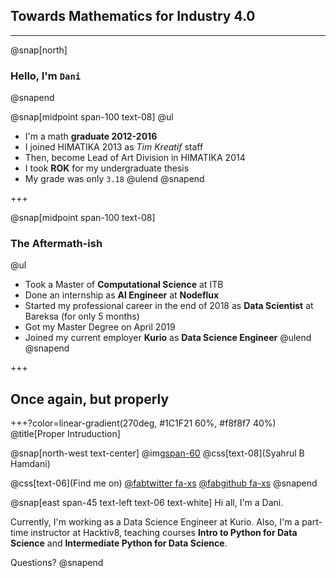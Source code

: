 ## Towards Mathematics for Industry 4.0

---

@snap[north]
### Hello, I'm `Dani`
@snapend

@snap[midpoint span-100 text-08]
@ul[](false)
- I'm a math **graduate 2012-2016**
- I joined HIMATIKA 2013 as *Tim Kreatif* staff
- Then, become Lead of Art Division in HIMATIKA 2014
- I took **ROK** for my undergraduate thesis
- My grade was only `3.18`
@ulend
@snapend

+++

@snap[midpoint span-100 text-08]
### The Aftermath-ish
@ul[](false)
- Took a Master of **Computational Science** at ITB
- Done an internship as **AI Engineer** at **Nodeflux**
- Started my professional career in the end of 2018 as **Data Scientist** at Bareksa (for only 5 months)
- Got my Master Degree on April 2019
- Joined my current employer **Kurio** as **Data Science Engineer**
@ulend
@snapend

+++

## Once again, but properly

+++?color=linear-gradient(270deg, #1C1F21 60%, #f8f8f7 40%)
@title[Proper Intruduction]

@snap[north-west text-center]
@img[span-60](assets/img/me.jpg)
@css[text-08](Syahrul B Hamdani)

@css[text-06](Find me on)
<a href="https://twitter.com/sbhamdani">@fab[twitter fa-xs](@size[0.7em](@sbhamdani))</a>
<a href="https://github.com/syahrulhamdani">@fab[github fa-xs](@size[0.7em](syahrulhamdani))</a>
@snapend

@snap[east span-45 text-left text-06 text-white]
Hi all, I'm a Dani.

Currently, I'm working as a Data Science Engineer at Kurio. Also, I'm a part-time instructor at Hacktiv8, teaching courses **Intro to Python for Data Science** and **Intermediate Python for Data Science**.

Questions?
@snapend

